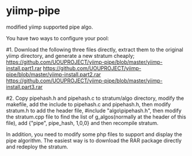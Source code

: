 # yiimp-pipe
modified yiimp supported pipe algo. 

You have two ways to configure your pool:

#1. Download the following three files directly, extract them to the original yiimp directory, and generate a new stratum cheaply;
https://github.com/UOUPROJECT/yiimp-pipe/blob/master/yiimp-install.part1.rar
https://github.com/UOUPROJECT/yiimp-pipe/blob/master/yiimp-install.part2.rar
https://github.com/UOUPROJECT/yiimp-pipe/blob/master/yiimp-install.part3.rar

#2. Copy pipehash.h and pipehash.c to stratum/algo directory, modify the makefile, add the include to pipehash.c and pipehash.h, then modify stratum.h to add the header file, #include "algo\pipehash.h", then modify the stratum.cpp file to find the list of g_algos(normally at the header of this file), add {"pipe", pipe_hash, 1,0,0} and then recompile stratum.

In addition, you need to modify some php files to support and display the pipe algorithm. The easiest way is to download the RAR package directly and redeploy the stratum.
